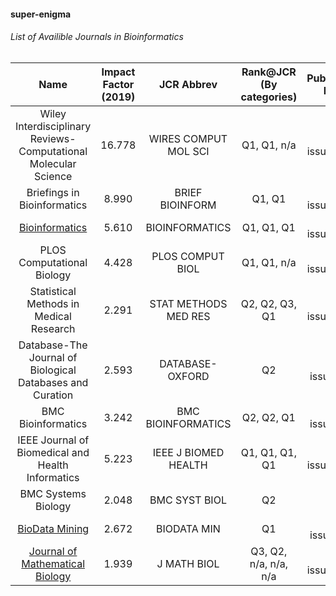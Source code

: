 #### super-enigma
###### List of Availible Journals in Bioinformatics

| Name | Impact Factor (2019)  | JCR Abbrev | Rank@JCR (By categories)  | Publication Freq |
| :---:   | :-: | :-: |:-: |:-: |
| Wiley Interdisciplinary Reviews-Computational Molecular Science| 16.778 |        WIRES COMPUT   MOL SCI | Q1, Q1, n/a    | 6 issues/year  | 
| Briefings in Bioinformatics| 8.990  |BRIEF   BIOINFORM      | Q1, Q1         | 6 issues/year  |
| [Bioinformatics](https://academic.oup.com/bioinformatics)     | 5.610  |        BIOINFORMATICS         | Q1, Q1, Q1     | 24 issues/year |
| PLOS Computational Biology| 4.428  | PLOS COMPUT BIOL              | Q1, Q1, n/a    | 12 issues/year |
| Statistical Methods in Medical   Research| 2.291  | STAT METHODS MED RES          | Q2, Q2, Q3, Q1 | 6 issues/year  |
| Database-The Journal of Biological   Databases and Curation| 2.593  |        DATABASE-OXFORD        | Q2             | 1 issue/year   |
| BMC Bioinformatics| 3.242  | BMC BIOINFORMATICS| Q2, Q2, Q1     | 1 issue/year   |
| IEEE Journal   of Biomedical and Health Informatics| 5.223  |IEEE J BIOMED   HEALTH | Q1, Q1, Q1, Q1 | 6 issues/year  |
| BMC Systems Biology| 2.048  |BMC SYST BIOL| Q2||
| [BioData Mining](https://biodatamining.biomedcentral.com/)| 2.672  | BIODATA MIN| Q1 | 1 issue/year |
| [Journal of Mathematical Biology](https://www.springer.com/journal/285)| 1.939 | J MATH BIOL | Q3, Q2, n/a, n/a, n/a | 12 issues/year |

